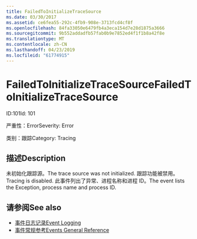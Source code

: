 ```yaml
---
title: FailedToInitializeTraceSource
ms.date: 03/30/2017
ms.assetid: ce6fea55-292c-4fb9-908e-3713fcd4cf8f
ms.openlocfilehash: 84fa33050e6479fb4a3eca154d7e28d1875a3666
ms.sourcegitcommit: 9b552addadfb57fab0b9e7852ed4f1f1b8a42f8e
ms.translationtype: MT
ms.contentlocale: zh-CN
ms.lasthandoff: 04/23/2019
ms.locfileid: "61774915"
---
```

# <a name="failedtoinitializetracesource"></a><span data-ttu-id="0a5bc-102">FailedToInitializeTraceSource</span><span class="sxs-lookup"><span data-stu-id="0a5bc-102">FailedToInitializeTraceSource</span></span>
<span data-ttu-id="0a5bc-103">ID:101</span><span class="sxs-lookup"><span data-stu-id="0a5bc-103">Id: 101</span></span>  
  
 <span data-ttu-id="0a5bc-104">严重性：Error</span><span class="sxs-lookup"><span data-stu-id="0a5bc-104">Severity: Error</span></span>  
  
 <span data-ttu-id="0a5bc-105">类别：跟踪</span><span class="sxs-lookup"><span data-stu-id="0a5bc-105">Category: Tracing</span></span>  
  
## <a name="description"></a><span data-ttu-id="0a5bc-106">描述</span><span class="sxs-lookup"><span data-stu-id="0a5bc-106">Description</span></span>  
 <span data-ttu-id="0a5bc-107">未初始化跟踪源。</span><span class="sxs-lookup"><span data-stu-id="0a5bc-107">The trace source was not initialized.</span></span> <span data-ttu-id="0a5bc-108">跟踪功能被禁用。</span><span class="sxs-lookup"><span data-stu-id="0a5bc-108">Tracing is disabled.</span></span> <span data-ttu-id="0a5bc-109">此事件列出了异常、进程名称和进程 ID。</span><span class="sxs-lookup"><span data-stu-id="0a5bc-109">The event lists the Exception, process name and process ID.</span></span>  
  
## <a name="see-also"></a><span data-ttu-id="0a5bc-110">请参阅</span><span class="sxs-lookup"><span data-stu-id="0a5bc-110">See also</span></span>

- [<span data-ttu-id="0a5bc-111">事件日志记录</span><span class="sxs-lookup"><span data-stu-id="0a5bc-111">Event Logging</span></span>](../../../../../docs/framework/wcf/diagnostics/event-logging/index.md)
- [<span data-ttu-id="0a5bc-112">事件常规参考</span><span class="sxs-lookup"><span data-stu-id="0a5bc-112">Events General Reference</span></span>](../../../../../docs/framework/wcf/diagnostics/event-logging/events-general-reference.md)
